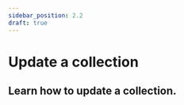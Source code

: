 ```yaml
---
sidebar_position: 2.2
draft: true
---
```


# Update a collection

## Learn how to update a collection.
